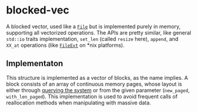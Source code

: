 # blocked-vec

A blocked vector, used like a [`File`](https://doc.rust-lang.org/std/fs/struct.File.html) 
but is implemented purely in memory, supporting all vectorized operations. The APIs are 
pretty similar, like general `std::io` traits implementation, `set_len` (called `resize` 
here), `append`, and `XX_at` operations (like 
[`FileExt`](https://doc.rust-lang.org/std/os/unix/fs/trait.FileExt.html) on *nix platforms).

## Implementaton

This structure is implemented as a vector of blocks, as the name implies. A block consists
of an array of continuous memory pages, whose layout is either through
[querying the system](https://docs.rs/page_size/latest/page_size/fn.get.html) or from the
given parameter (`new_paged`, `with_len_paged`). This implementation is used to avoid 
frequent calls of reallocation methods when manipulating with massive data.
